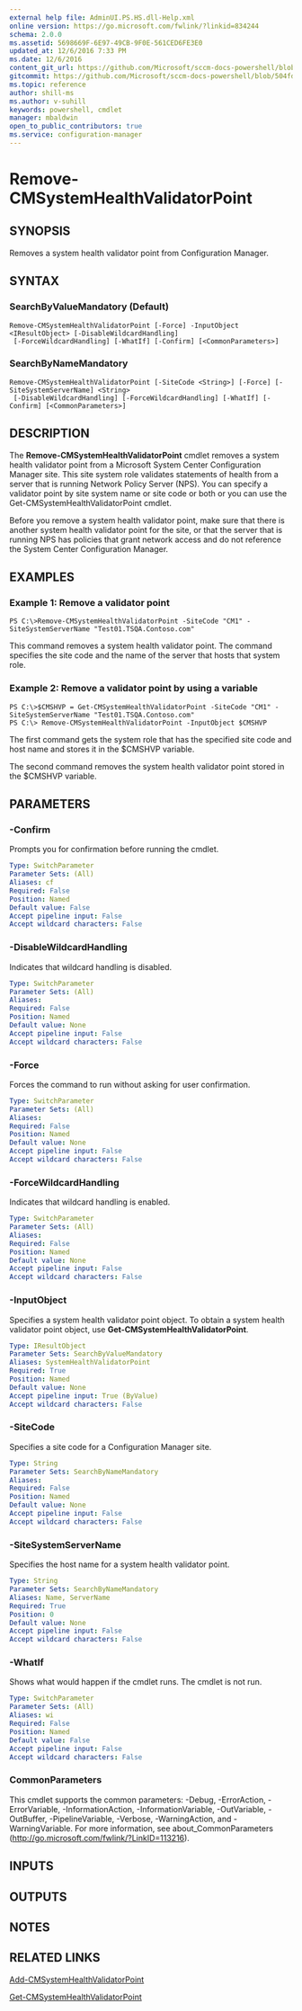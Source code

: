 ```yaml
---
external help file: AdminUI.PS.HS.dll-Help.xml
online version: https://go.microsoft.com/fwlink/?linkid=834244
schema: 2.0.0
ms.assetid: 5698669F-6E97-49CB-9F0E-561CED6FE3E0
updated_at: 12/6/2016 7:33 PM
ms.date: 12/6/2016
content_git_url: https://github.com/Microsoft/sccm-docs-powershell/blob/master/sccm-cmdlets/ConfigurationManager/vlatest/Remove-CMSystemHealthValidatorPoint.md
gitcommit: https://github.com/Microsoft/sccm-docs-powershell/blob/504fd5ae0c4dcc14877d18b3f201f0c5172688ce/sccm-cmdlets/ConfigurationManager/vlatest/Remove-CMSystemHealthValidatorPoint.md
ms.topic: reference
author: shill-ms
ms.author: v-suhill
keywords: powershell, cmdlet
manager: mbaldwin
open_to_public_contributors: true
ms.service: configuration-manager
---
```


# Remove-CMSystemHealthValidatorPoint

## SYNOPSIS
Removes a system health validator point from Configuration Manager.

## SYNTAX

### SearchByValueMandatory (Default)
```
Remove-CMSystemHealthValidatorPoint [-Force] -InputObject <IResultObject> [-DisableWildcardHandling]
 [-ForceWildcardHandling] [-WhatIf] [-Confirm] [<CommonParameters>]
```

### SearchByNameMandatory
```
Remove-CMSystemHealthValidatorPoint [-SiteCode <String>] [-Force] [-SiteSystemServerName] <String>
 [-DisableWildcardHandling] [-ForceWildcardHandling] [-WhatIf] [-Confirm] [<CommonParameters>]
```

## DESCRIPTION
The **Remove-CMSystemHealthValidatorPoint** cmdlet removes a system health validator point from a Microsoft System Center Configuration Manager site.
This site system role validates statements of health from a server that is running Network Policy Server (NPS).
You can specify a validator point by site system name or site code or both or you can use the Get-CMSystemHealthValidatorPoint cmdlet.

Before you remove a system health validator point, make sure that there is another system health validator point for the site, or that the server that is running NPS has policies that grant network access and do not reference the System Center Configuration Manager.

## EXAMPLES

### Example 1: Remove a validator point
```
PS C:\>Remove-CMSystemHealthValidatorPoint -SiteCode "CM1" -SiteSystemServerName "Test01.TSQA.Contoso.com"
```

This command removes a system health validator point.
The command specifies the site code and the name of the server that hosts that system role.

### Example 2: Remove a validator point by using a variable
```
PS C:\>$CMSHVP = Get-CMSystemHealthValidatorPoint -SiteCode "CM1" -SiteSystemServerName "Test01.TSQA.Contoso.com" 
PS C:\> Remove-CMSystemHealthValidatorPoint -InputObject $CMSHVP
```

The first command gets the system role that has the specified site code and host name and stores it in the $CMSHVP variable.

The second command removes the system health validator point stored in the $CMSHVP variable.

## PARAMETERS

### -Confirm
Prompts you for confirmation before running the cmdlet.

```yaml
Type: SwitchParameter
Parameter Sets: (All)
Aliases: cf
Required: False
Position: Named
Default value: False
Accept pipeline input: False
Accept wildcard characters: False
```

### -DisableWildcardHandling
Indicates that wildcard handling is disabled.

```yaml
Type: SwitchParameter
Parameter Sets: (All)
Aliases: 
Required: False
Position: Named
Default value: None
Accept pipeline input: False
Accept wildcard characters: False
```

### -Force
Forces the command to run without asking for user confirmation.

```yaml
Type: SwitchParameter
Parameter Sets: (All)
Aliases: 
Required: False
Position: Named
Default value: None
Accept pipeline input: False
Accept wildcard characters: False
```

### -ForceWildcardHandling
Indicates that wildcard handling is enabled.

```yaml
Type: SwitchParameter
Parameter Sets: (All)
Aliases: 
Required: False
Position: Named
Default value: None
Accept pipeline input: False
Accept wildcard characters: False
```

### -InputObject
Specifies a system health validator point object.
To obtain a system health validator point object, use **Get-CMSystemHealthValidatorPoint**.

```yaml
Type: IResultObject
Parameter Sets: SearchByValueMandatory
Aliases: SystemHealthValidatorPoint
Required: True
Position: Named
Default value: None
Accept pipeline input: True (ByValue)
Accept wildcard characters: False
```

### -SiteCode
Specifies a site code for a Configuration Manager site.

```yaml
Type: String
Parameter Sets: SearchByNameMandatory
Aliases: 
Required: False
Position: Named
Default value: None
Accept pipeline input: False
Accept wildcard characters: False
```

### -SiteSystemServerName
Specifies the host name for a system health validator point.

```yaml
Type: String
Parameter Sets: SearchByNameMandatory
Aliases: Name, ServerName
Required: True
Position: 0
Default value: None
Accept pipeline input: False
Accept wildcard characters: False
```

### -WhatIf
Shows what would happen if the cmdlet runs.
The cmdlet is not run.

```yaml
Type: SwitchParameter
Parameter Sets: (All)
Aliases: wi
Required: False
Position: Named
Default value: False
Accept pipeline input: False
Accept wildcard characters: False
```

### CommonParameters
This cmdlet supports the common parameters: -Debug, -ErrorAction, -ErrorVariable, -InformationAction, -InformationVariable, -OutVariable, -OutBuffer, -PipelineVariable, -Verbose, -WarningAction, and -WarningVariable. For more information, see about_CommonParameters (http://go.microsoft.com/fwlink/?LinkID=113216).

## INPUTS

## OUTPUTS

## NOTES

## RELATED LINKS

[Add-CMSystemHealthValidatorPoint](xref:ConfigurationManager/vlatest/Add-CMSystemHealthValidatorPoint.md)

[Get-CMSystemHealthValidatorPoint](xref:ConfigurationManager/vlatest/Get-CMSystemHealthValidatorPoint.md)


